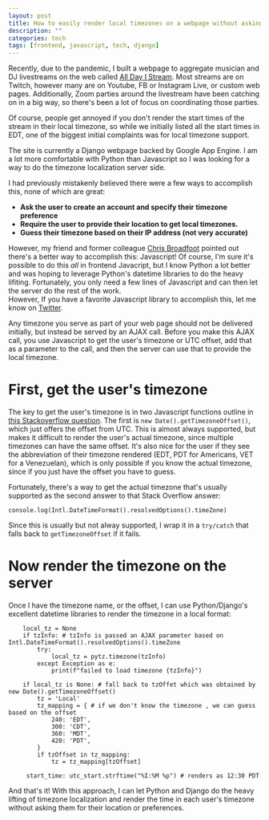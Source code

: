 ```yaml
---
layout: post
title: How to easily render local timezones on a webpage without asking the user for their location
description: ""
categories: tech
tags: [frontend, javascript, tech, django]
---
```


Recently, due to the pandemic, I built a webpage to aggregate musician and DJ
livestreams on the web called [All Day I Stream](https://alldayistream.com). Most
streams are on Twitch, however many are on Youtube, FB or Instagram Live, or custom 
web pages. Additionally, Zoom parties around the livestream have been catching on 
in a big way, so there's been a lot of focus on coordinating those parties.

Of course, people get annoyed if you don't render the start times of the stream in their local timezone, so while 
we initially listed all the start times in EDT, one of the biggest initial complaints was for local timezone support.

The site is currently a Django webpage backed by Google App Engine. I am a lot more comfortable with Python than
Javascript so I was looking for a way to do the timezone localization server side.

I had previously mistakenly believed there were a few ways to accomplish this, none of which are great:

* **Ask the user to create an account and specify their timezone preference**
* **Require the user to provide their location to get local timezones.**
* **Guess their timezone based on their IP address (not very accurate)**

However, my friend and former colleague [Chris Broadfoot](https://twitter.com/broady) pointed out there's a better way
to accomplish this: Javascript! Of course, I'm sure it's possible to do this _all_ in frontend Javacript, but I know 
Python a lot better and was hoping to leverage Python's datetime libraries to do the heavy lifiting. Fortunately, you
only need a few lines of Javascript and can then let the server do the rest of the work.  
However, If you have a favorite Javascript library to accomplish this, let me know on [Twitter](https://twitter.com/waprin_io).

Any timezone you serve as part of your web page should not be delivered initially, but instead be served by an AJAX call.
Before you make this AJAX call, you use Javascript to get the user's timezone or UTC offset, add that as a parameter to
the call, and then the server can use that to provide the local timezone.

# First, get the user's timezone

The key to get the user's timezone is in two Javascript functions outline in [this Stackoverflow question](https://stackoverflow.com/questions/1091372/getting-the-clients-timezone-offset-in-javascript).
The first is `new Date().getTimezoneOffset()`, which just offers the offset from UTC. This is almost always supported, but makes it difficult to 
render the user's actual timezone, since multiple timezones can have the same offset. It's also nice for the user if they see the abbreviation of their timezone
rendered (EDT, PDT for Americans, VET for a Venezuelan), which is only possible if you know the actual timezone, since if you just have the offset you have to guess.

Fortunately, there's a way to get the actual timezone that's usually supported as the second answer to that Stack Overflow answer:

`console.log(Intl.DateTimeFormat().resolvedOptions().timeZone)`

Since this is usually but not alway supported, I wrap it in a `try/catch` that falls back to `getTimezoneOffset` if it fails.

# Now render the timezone on the server

Once I have the timezone name, or the offset, I can use Python/Django's excellent datetime libraries to render the timezone in a local format:

```
    local_tz = None
    if tzInfo: # tzInfo is passed an AJAX parameter based on Intl.DateTimeFormat().resolvedOptions().timeZone
        try:
            local_tz = pytz.timezone(tzInfo)
        except Exception as e:
            print(f"failed to load timezone {tzInfo}")

    if local_tz is None: # fall back to tzOffet which was obtained by new Date().getTimezoneOffset()
        tz = 'Local' 
        tz_mapping = { # if we don't know the timezone , we can guess based on the offset
            240: 'EDT',
            300: 'CDT',
            360: 'MDT',
            420: 'PDT',
        }
        if tzOffset in tz_mapping: 
            tz = tz_mapping[tzOffset]
            
     start_time: utc_start.strftime("%I:%M %p") # renders as 12:30 PDT
```

And that's it! With this approach, I can let Python and Django do the heavy lifting of timezone localization and 
render the time in each user's timezone without asking them for their location or preferences. 
